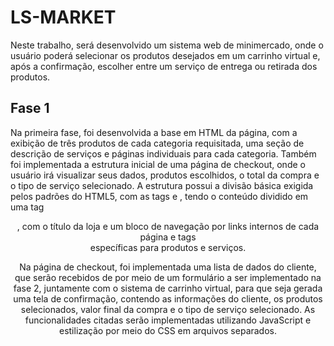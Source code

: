 
# LS-MARKET

Neste trabalho, será desenvolvido um sistema web de minimercado, onde o usuário poderá selecionar os produtos desejados em um carrinho virtual e, após a confirmação, escolher entre um serviço de entrega ou retirada dos produtos.





## Fase 1
Na primeira fase, foi desenvolvida a base em HTML da página, com a exibição de três produtos de cada categoria requisitada, uma seção de descrição de serviços e páginas individuais para cada categoria. Também foi implementada a estrutura inicial de uma página de checkout, onde o usuário irá visualizar seus dados, produtos escolhidos, o total da compra e o tipo de serviço selecionado. A estrutura possui a divisão básica exigida pelos padrões do HTML5, com as tags <head> e <body>, tendo o conteúdo dividido em uma tag <header>, com o título da loja e um bloco de navegação por links internos de cada página e tags <section> específicas para produtos e serviços.
 
Na página de checkout, foi implementada uma lista de dados do cliente, que serão recebidos de por meio de um formulário a ser implementado na fase 2, juntamente com o sistema de carrinho virtual, para que seja gerada uma tela de confirmação, contendo as informações do cliente, os produtos selecionados, valor final da compra e o tipo de serviço selecionado.
As funcionalidades citadas serão implementadas utilizando JavaScript e estilização por meio do CSS em arquivos separados.
